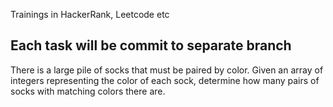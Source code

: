 Trainings in HackerRank, Leetcode etc

Each task will be commit to separate branch
---
There is a large pile of socks that must be paired by color. Given an array of integers representing the color of each sock, determine how many pairs of socks with matching colors there are. 